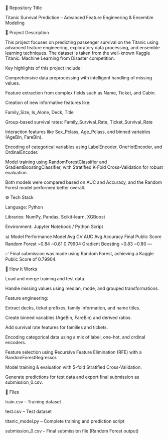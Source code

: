 🧭 Repository Title

Titanic Survival Prediction – Advanced Feature Engineering & Ensemble Modeling

📝 Project Description

This project focuses on predicting passenger survival on the Titanic using advanced feature engineering, exploratory data processing, and ensemble learning techniques. The dataset is taken from the well-known Kaggle Titanic: Machine Learning from Disaster competition.

Key highlights of this project include:

Comprehensive data preprocessing with intelligent handling of missing values.

Feature extraction from complex fields such as Name, Ticket, and Cabin.

Creation of new informative features like:

Family_Size, Is_Alone, Deck, Title

Group-based survival rates: Family_Survival_Rate, Ticket_Survival_Rate

Interaction features like Sex_Pclass, Age_Pclass, and binned variables (AgeBin, FareBin).

Encoding of categorical variables using LabelEncoder, OneHotEncoder, and OrdinalEncoder.

Model training using RandomForestClassifier and GradientBoostingClassifier, with Stratified K-Fold Cross-Validation for robust evaluation.

Both models were compared based on AUC and Accuracy, and the Random Forest model performed better overall.

⚙️ Tech Stack

Language: Python

Libraries: NumPy, Pandas, Scikit-learn, XGBoost

Environment: Jupyter Notebook / Python Script

📊 Model Performance
Model	Avg CV AUC	Avg Accuracy	Final Public Score
Random Forest	~0.84	~0.81	0.79904
Gradient Boosting	~0.83	~0.80	—

✅ Final submission was made using Random Forest, achieving a Kaggle Public Score of 0.79904.

🚀 How It Works

Load and merge training and test data.

Handle missing values using median, mode, and grouped transformations.

Feature engineering:

Extract decks, ticket prefixes, family information, and name titles.

Create binned variables (AgeBin, FareBin) and derived ratios.

Add survival rate features for families and tickets.

Encoding categorical data using a mix of label, one-hot, and ordinal encoders.

Feature selection using Recursive Feature Elimination (RFE) with a RandomForestRegressor.

Model training & evaluation with 5-fold Stratified Cross-Validation.

Generate predictions for test data and export final submission as submission_0.csv.

🧩 Files

train.csv – Training dataset

test.csv – Test dataset

titanic_model.py – Complete training and prediction script

submission_0.csv – Final submission file (Random Forest output)
